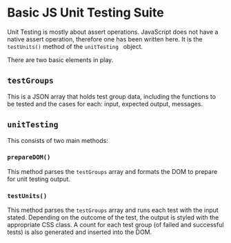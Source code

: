 # Basic JS Unit Testing Suite 

Unit Testing is mostly about assert operations. JavaScript does not have a native assert operation, therefore one has been written here. It is the `testUnits()` method of the `unitTesting ` object.

There are two basic elements in play.

## `testGroups`
This is a JSON array that holds test group data, including the functions to be tested and the cases for each: input, expected output, messages.

## `unitTesting`
This consists of two main methods:

### `prepareDOM()`
This method parses the `testGroups` array and formats the DOM to prepare for unit testing output.

### `testUnits()`
This method parses the `testGroups` array and runs each test with the input stated. Depending on the outcome of the test, the output is styled with the appropriate CSS class. A count for each test group (of failed and successful tests) is also generated and inserted into the DOM.

